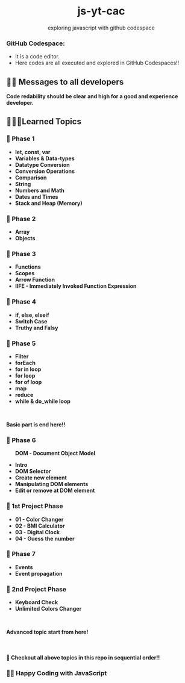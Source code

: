 <h1 align="center">js-yt-cac</h1>
<p align="center">exploring javascript with github codespace</p>


<h3><b>GitHub Codespace:</b></h3>
<ul>
    <li>It is a code editor.</li>
    <li>Here codes are all executed and explored in GitHub Codespaces!!</li>
</ul>

<h2>🧑‍💻 Messages to all developers</h2>
<b>Code redability should be clear and high for a good and experience developer.

## 🧑🏻‍💻Learned Topics

<h3>🚀 Phase 1</h3>
<ul>
    <li>let, const, var</li>
    <li>Variables & Data-types</li>
    <li>Datatype Conversion</li>
    <li>Conversion Operations</li>
    <li>Comparison</li>
    <li>String</li>
    <li>Numbers and Math</li>
    <li>Dates and Times</li>
    <li>Stack and Heap (Memory)</li>
</ul>

<h3>🚀 Phase 2</h3>
<ul>
    <li>Array</li>
    <li>Objects</li>
</ul>


<h3>🚀 Phase 3</h3>
<ul>
    <li>Functions</li>
    <li>Scopes</li>
    <li>Arrow Function</li>
    <li>IIFE - Immediately Invoked Function Expression</li>
</ul>


<h3>🚀 Phase 4</h3>
<ul>
    <li>if, else, elseif</li>
    <li>Switch Case</li>
    <li>Truthy and Falsy</li>
</ul>


<h3>🚀 Phase 5</h3>
<ul>
    <li>Filter</li>
    <li>forEach</li>
    <li>for in loop</li>
    <li>for loop</li>
    <li>for of loop</li>
    <li>map</li>
    <li>reduce</li>
    <li>while & do_while loop</li>
</ul>

<br />
<p>Basic part is end here!!</p>

<h3>🚀 Phase 6</h3>
<ul>
    <p>DOM - Document Object Model</p>
    <li>Intro</li>
    <li>DOM Selector</li>
    <li>Create new element</li>
    <li>Manipulating DOM elements</li>
    <li>Edit or remove at DOM element</li>
</ul>

<h3>🚀 1st Project Phase</h3>
<ul>
    <li>01 - Color Changer</li>
    <li>02 - BMI Calculator</li>
    <li>03 - Digital Clock</li>
    <li>04 - Guess the number</li>
</ul>


<h3>🚀 Phase 7</h3>
<ul>
    <li>Events</li>
    <li>Event propagation</li>
</ul>


<h3>🚀 2nd Project Phase</h3>
<ul>
    <li>Keyboard Check</li>
    <li>Unlimited Colors Changer</li>
</ul>

<br/>
<p>Advanced topic start from here!</p>

<br />
<h4>🚀 Checkout all above topics in this repo in sequential order!!</h4>


### 🧑‍💻 Happy Coding with JavaScript